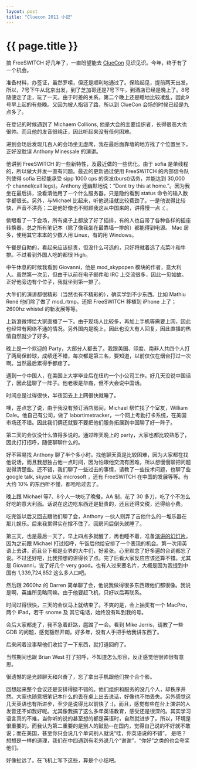 ```yaml
---
layout: post
title: "Cluecon 2011 小记"
---
```


# {{ page.title }}

搞 FreeSWITCH  好几年了，一直盼望能去 [ClueCon](http://www.cluecon.com) 见识见识。今年，终于有了一个机会。

准备材料，办签证，虽然罗嗦，但还是顺利地通过了。保险起见，提前两天出发。所以，7号下午从北京出发，到了芝加哥还是7号下午，到酒店已经是晚上了。8号随便走了走，玩了一天。由于时差的关系，第二个晚上还是睡地比较凌乱，因此9号早上起的有些晚。又因为被人指错了路，所以到 ClueCon 会场的时候已经是九点多了。

在登记的时候遇到了 Michaem Collions, 他是大会的主要组织者，长得很高大也很帅。而且他的发音很纯正，因此听起来没有任何困难。

进到会场后发现几百人的会场坐无虚席，我在最后面靠墙的地方找了个位置坐下。正好没耽误 Anthony Minessale 的演讲。

他讲到 FreeSWITCH 的一些新特性，及最近做的一些优化。由于 sofia 是单线程的，所以做大并发一直有问题。最近的更新通过使用 FreeSWITCH 的内部信令队列使得 sofia 已经能承受 sipp 1000 cps 的突发(burst)话务，并能达到 30,000 个 channel(call legs)。Anthony 还幽默地说：“Dont try this at home.”。因为我坐在最后排，没看清他用了一个什么服务器，只是隐约看到 status 命令的输入数字都很长。另外，与Michael 比起来，听他说话就比较费劲了。一是他说得比较快，声音不洪亮；二是他好像也不照顾我这从中国来的，讲得慢一点 :( 。

偷眼看了一下会场，所有桌子上都放了好了插排，有的人也自带了各种各样的插座转换器，总之所有笔记本（除了像我坐在最靠墙一排的）都能得到电源。 Mac 居多，使用其它本本的少数人用  Linux，有的用 Windows。

午餐是自助的，看起来应该挺贵，但没什么可选的，只好将就着选了点菜叶和牛排。不过看到外国人吃的都很 High。

中午休息的时候我看到 Giovanni，他是 mod_skypopen 模块的作者，意大利人。虽然第一次见，但由于以前在电子邮件和 IRC 上交流很多，因此一见如故。正好他旁边有个位子，我就坐到第一排了。

大牛们的演讲都很精彩（当然也有不精彩的），确实学到不少东西。比如 Mathiu René 他们除了做了  mod_rtmp，还把 FreeSWITCH 移植到 iPhone 上了；2600hz whistel 的新发展等等。

上新浪微博给大家直播了一下。由于现场人比较多，再加上手机等需要上网，因此也经常有网络不通的情况。另外国内是晚上，因此也没大有人回复，因此直播的热情自然就少了好多。

晚上是一个欢迎的 Party，大部分人都去了。我跟美国、印度、南非人共四个人打了两局保龄球，成绩还不错，每次都是第三名，要知道，以前仅仅在烟台打过一次啊。当然最后累得手都疼了。

遇到一个中国人，在美国上大学毕业后在纽约一个小公司工作。好几天没说中国话了，因此猛聊了一阵子。他老板是华裔，但不大会说中国话。

时间总是过得很快，半夜回去上上网很快就睡了。

噢，差点忘了说，由于我没有预订酒店房间，Michael 帮忙找了个室友，William Dale。他自己有公司，做了 labortimetracker，一个网上考勤打卡系统，在美国市场还不错。因此我们俩还就要不要把他们服务拓展到中国聊了好一阵子。

第二天的会议没什么值得多说的。通过昨天晚上的 party，大家也都比较熟悉了，因此打打招呼，随便聊聊什么的。

好不容易找 Anthony 聊了半个多小时。找他聊天真是比较困难，因为大家都在找他说话，而且我想独占他一点时间，因为怕跟他交流有困难，所以想慢慢聊把问题说得清楚些。还不错，我们聊了一些过去的事情，请教了一些技术问题，也聊了些 google talk, skype 以及 microsoft ，还有 FreeSWITCH 在中国的发展等等。有大约 10% 的东西听不懂，都哈哈过去了。

晚上跟 Michael 等7、8个人一块吃了晚餐。AA 制，花了 30 多刀，吃了个不怎么好吃的意大利面。话说在这边吃东西还是挺贵的，还且还得交税，还得给小费。

吃完饭以后又回去跟他们聊了会，Anthony 一伙人则弄了吉他什么的一堆乐器在那儿娱乐。后来我累得实在撑不住了。回房间后倒头就睡了。

第三天，也是最后一天了。早上四点多就醒了，再也睡不着，准备[演讲的幻灯片](http://www.slideshare.net/seven1240/experience-onfreeswitchcluecon2011)。因为之前跟 Michael  打过招呼，午饭后他给安排了一个表现的机会。第一次用英语上去讲，而且台下都是业界的大牛们，好紧张。心里默念了好多遍的台词都忘了说。不过还好吧，比我预想的讲得长了点。完了后看大家反应应该还算不错。尤其是 Giovanni，说了好几个 very good。也有人过来要名片，大概是因为我提到中国有 1,339,724,852 这么多人口吧。

然后跟 2600hz 的 Darren 简单聊了会，他说我做得很多东西跟他们都很像。我说是啊，英雄所见略同嘛。由于他要赶飞机，只好以后再联系。

时间过得很快，三天的会议马上就结束了。不爽的是，会上抽奖有一个 MacPro，两个 iPad，若干 snome 及 其它电话，始终没有叫到我的号。

会后大家都走了，我不急着赶路，麿蹭了一会。看到 Mike Jerris，请教了一些 GDB 的问题，感觉豁然开朗。好多年，没有人手把手给我讲东西了。

后来闲着没事帮他们收拾了一下东西，就打道回府了。

当然期间也跟 Brian West 打了招呼，不知道怎么形容，反正感觉他很帅很有意思。

很遗憾的是光顾聊天和兴奋了，忘了拿出手机跟他们挨个合个影。

回想起来整个会议还是安排得挺不错的。他们组织和服务的没几个人，却秩序井然。大家也随意把笔记本什么的丢在桌上出去说话，好像也不怕丢失。另外感觉这几天英语也有所进步，至少是说得比以前快了 :)，而且，感觉有些在台上演讲的人发音还不如我好呢。尤其像我搞了这么多年英语教育，感受还是很深的。其实学习语言真的不难，当你听的说的甚至想的都是英语时，自然就进步了。所以，环境是很重要的。而我认为第二重要的是别人的鼓励--在国内，觉得自己说的不好就不敢说；而在美国，甚至你只会说几个单词别人就说“哇，你英语说的不错”。 是吧？想想是一样的道理，我们在中四遇到有老外说几个“谢谢”，“你好”之类的也会夸奖他们。

好像扯远了。在飞机上写下这些，算是个小结吧。
